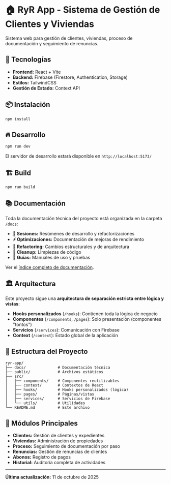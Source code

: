 # 🏠 RyR App - Sistema de Gestión de Clientes y Viviendas

Sistema web para gestión de clientes, viviendas, proceso de documentación y seguimiento de renuncias.

## 🚀 Tecnologías

- **Frontend:** React + Vite
- **Backend:** Firebase (Firestore, Authentication, Storage)
- **Estilos:** TailwindCSS
- **Gestión de Estado:** Context API

## 📦 Instalación

```bash
npm install
```

## 🔥 Desarrollo

```bash
npm run dev
```

El servidor de desarrollo estará disponible en `http://localhost:5173/`

## 🏗️ Build

```bash
npm run build
```

## 📚 Documentación

Toda la documentación técnica del proyecto está organizada en la carpeta [`/docs`](./docs/):

- **📅 Sesiones:** Resúmenes de desarrollo y refactorizaciones
- **⚡ Optimizaciones:** Documentación de mejoras de rendimiento
- **🔧 Refactoring:** Cambios estructurales y de arquitectura
- **🧹 Cleanup:** Limpiezas de código
- **📖 Guías:** Manuales de uso y pruebas

Ver el [índice completo de documentación](./docs/README.md).

## 🏛️ Arquitectura

Este proyecto sigue una **arquitectura de separación estricta entre lógica y vistas**:

- **Hooks personalizados** (`/hooks`): Contienen toda la lógica de negocio
- **Componentes** (`/components`, `/pages`): Solo presentación (componentes "tontos")
- **Servicios** (`/services`): Comunicación con Firebase
- **Context** (`/context`): Estado global de la aplicación

## 📂 Estructura del Proyecto

```
ryr-app/
├── docs/              # Documentación técnica
├── public/            # Archivos estáticos
├── src/
│   ├── components/    # Componentes reutilizables
│   ├── context/       # Contextos de React
│   ├── hooks/         # Hooks personalizados (lógica)
│   ├── pages/         # Páginas/vistas
│   ├── services/      # Servicios de Firebase
│   └── utils/         # Utilidades
└── README.md          # Este archivo
```

## 👥 Módulos Principales

- **Clientes:** Gestión de clientes y expedientes
- **Viviendas:** Administración de propiedades
- **Proceso:** Seguimiento de documentación por paso
- **Renuncias:** Gestión de renuncias de clientes
- **Abonos:** Registro de pagos
- **Historial:** Auditoría completa de actividades

---

**Última actualización:** 11 de octubre de 2025

